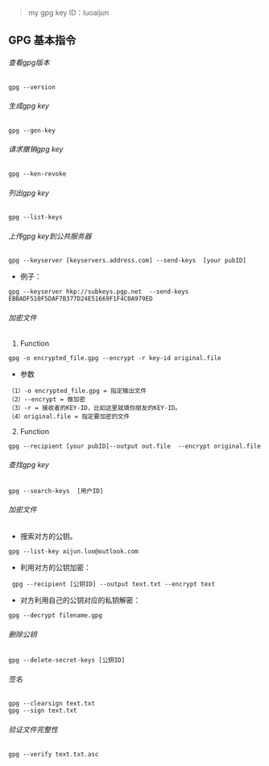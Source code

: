 > my gpg key ID：luoaijun
## GPG 基本指令

###### 查看gpg版本

```
gpg --version
```


###### 生成gpg key

```
gpg --gen-key
```

###### 请求撤销gpg key

```
gpg --ken-revoke
```


###### 列出gpg key

```
gpg --list-keys
```

 
###### 上传gpg key到公共服务器

```
gpg --keyserver [keyservers.address.com] --send-keys  [your pubID] 
```
- 例子：

```
gpg --keyserver hkp://subkeys.pgp.net  --send-keys  EBBADF510F5DAF7B377D24E51669F1F4C0A979ED
```


###### 加密文件
1. Function
```
gpg -o encrypted_file.gpg --encrypt -r key-id original.file
```

- 参数
```
（1）-o encrypted_file.gpg = 指定输出文件
（2）--encrypt = 做加密
（3）-r = 接收者的KEY-ID，比如这里就填你朋友的KEY-ID。
（4）original.file = 指定要加密的文件
```

2. Function
```
gpg --recipient [your pubID]--output out.file  --encrypt original.file
```

###### 查找gpg key

```
gpg --search-keys  [用户ID]
```
###### 加密文件

- 搜索对方的公钥。
```
gpg --list-key aijun.luo@outlook.com
```
- 利用对方的公钥加密：

```
 gpg --recipient [公钥ID] --output text.txt --encrypt text
```
- 对方利用自己的公钥对应的私钥解密：

```
gpg --decrypt filename.gpg
```

###### 删除公钥
```
gpg --delete-secret-keys [公钥ID]
```
###### 签名
```
gpg --clearsign text.txt
gpg --sign text.txt
```

###### 验证文件完整性 
```
gpg --verify text.txt.asc
```
